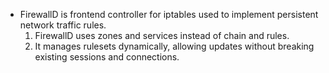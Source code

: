 * FirewallD is frontend controller for iptables used to implement persistent network traffic rules.
  1. FirewallD uses zones and services instead of chain and rules.
  2. It manages rulesets dynamically, allowing updates without breaking existing sessions and connections.

